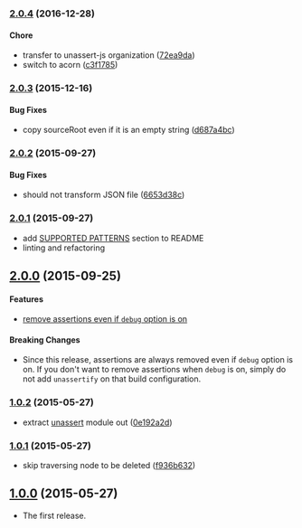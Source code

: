 ### [2.0.4](https://github.com/unassert-js/unassertify/releases/tag/v2.0.4) (2016-12-28)


#### Chore

  * transfer to unassert-js organization ([72ea9da](https://github.com/unassert-js/unassertify/commit/72ea9da397acb62d427a3efb1d62946ad236560a))
  * switch to acorn ([c3f1785](https://github.com/unassert-js/unassertify/commit/c3f17856eca710794baafc9e0a8351434df0a8de))


### [2.0.3](https://github.com/unassert-js/unassertify/releases/tag/v2.0.3) (2015-12-16)


#### Bug Fixes

  * copy sourceRoot even if it is an empty string ([d687a4bc](https://github.com/unassert-js/unassertify/commit/d687a4bcc1514d030abd9170db04660dd861267e))


### [2.0.2](https://github.com/unassert-js/unassertify/releases/tag/v2.0.2) (2015-09-27)


#### Bug Fixes

  * should not transform JSON file ([6653d38c](https://github.com/unassert-js/unassertify/commit/6653d38c3cf69d4601a3f517226d8d403629f756))


### [2.0.1](https://github.com/unassert-js/unassertify/releases/tag/v2.0.1) (2015-09-27)


  * add [SUPPORTED PATTERNS](https://github.com/unassert-js/unassertify#supported-patterns) section to README
  * linting and refactoring


## [2.0.0](https://github.com/unassert-js/unassertify/releases/tag/v2.0.0) (2015-09-25)


#### Features

  * [remove assertions even if `debug` option is on](https://github.com/unassert-js/unassertify/pull/2)


#### Breaking Changes

  * Since this release, assertions are always removed even if `debug` option is on. If you don't want to remove assertions when `debug` is on, simply do not add `unassertify` on that build configuration.


### [1.0.2](https://github.com/unassert-js/unassertify/releases/tag/v1.0.2) (2015-05-27)


  * extract [unassert](https://github.com/unassert-js/unassert) module out ([0e192a2d](https://github.com/unassert-js/unassertify/commit/0e192a2d0fdf31a0ffb410d57e779c446785f3bd))


### [1.0.1](https://github.com/unassert-js/unassertify/releases/tag/v1.0.1) (2015-05-27)


  * skip traversing node to be deleted ([f936b632](https://github.com/unassert-js/unassertify/commit/f936b632d58a427d2c458a21d706e17f9b97b311))


## [1.0.0](https://github.com/unassert-js/unassertify/releases/tag/v1.0.0) (2015-05-27)


  * The first release.
